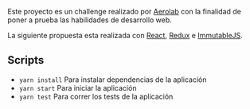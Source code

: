 Este proyecto es un challenge realizado por [Aerolab](https://aerolab.co/) con la finalidad de poner a prueba las habilidades de desarrollo web.

La siguiente propuesta esta realizada con [React](https://reactjs.org/), [Redux](https://redux.js.org/introduction) e [ImmutableJS](https://facebook.github.io/immutable-js/docs/#/).

## Scripts
* `yarn install` Para instalar dependencias de la aplicación
* `yarn start` Para iniciar la aplicación
* `yarn test` Para correr los tests de la aplicación
